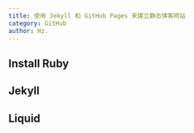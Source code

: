 ```yaml
---
title: 使用 Jekyll 和 GitHub Pages 来建立静态博客网站
category: GitHub
author: Hz.
---
```



## Install Ruby
## Jekyll
## Liquid
 